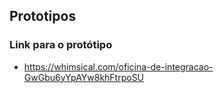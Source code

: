 ## Prototipos

### Link para o protótipo

* https://whimsical.com/oficina-de-integracao-GwGbu6yYpAYw8khFtrpoSU

